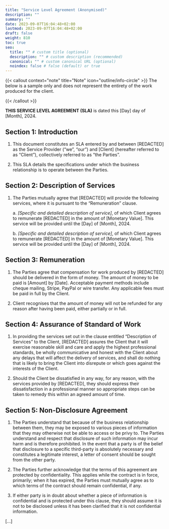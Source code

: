 ```yaml
---
title: "Service Level Agreement (Anonymised)"
description: ""
summary: ""
date: 2023-09-07T16:04:48+02:00
lastmod: 2023-09-07T16:04:48+02:00
draft: false
weight: 810
toc: true
seo:
  title: "" # custom title (optional)
  description: "" # custom description (recommended)
  canonical: "" # custom canonical URL (optional)
  noindex: false # false (default) or true
---
```


{{< callout context="note" title="Note" icon="outline/info-circle" >}}
The below is a sample only and does not represent the entirety of the work produced for the client.

{{< /callout >}}

**THIS SERVICE LEVEL AGREEMENT (SLA)** is dated this [Day] day of [Month], 2024.

## Section 1: Introduction

1. This document constitutes an SLA entered by and between [REDACTED] as the Service Provider (“we”, “our”) and [Client] (hereafter referred to as “Client”), collectively referred to as “the Parties”.  

2. This SLA details the specifications under which the business relationship is to operate between the Parties.

## Section 2: Description of Services

1. The Parties mutually agree that [REDACTED] will provide the following services, where it is pursuant to the “Remuneration” clause.

      a. *[Specific and detailed description of service]*, of which Client agrees to remunerate [REDACTED] in the amount of [Monetary Value]. This service will be provided until the [Day] of [Month], 2024.

      b. *[Specific and detailed description of service]*, of which Client agrees to remunerate [REDACTED] in the amount of [Monetary Value]. This service will be provided until the [Day] of [Month], 2024.

## Section 3: Remuneration

1. The Parties agree that compensation for work produced by [REDACTED] should be delivered in the form of money. The amount of money to be paid is [Amount] by [Date]. Acceptable payment methods include cheque mailing, Stripe, PayPal or wire transfer. Any applicable fees must be paid in full by the Client.

2. Client recognises that the amount of money will not be refunded for any reason after having been paid, either partially or in full.

## Section 4: Assurance of Standard of Work

1. In providing the services set out in the clause entitled “Description of Services” to the Client, [REDACTED] assures the Client that it will exercise reasonable skill and care and apply the highest professional standards, be wholly communicative and honest with the Client about any delays that will affect the delivery of services, and shall do nothing that is likely to bring the Client into disrepute or which goes against the interests of the Client.

2. Should the Client be dissatisfied in any way, for any reason, with the services provided by [REDACTED], they should express their dissatisfaction in a professional manner so appropriate steps can be taken to remedy this within an agreed amount of time.

## Section 5: Non-Disclosure Agreement

1. The Parties understand that because of the business relationship between them, they may be exposed to various pieces of information that they may otherwise not be able to access or be privy to. The Parties understand and respect that disclosure of such information may incur harm and is therefore prohibited. In the event that a party is of the belief that disclosure to a specific third-party is absolutely necessary and constitutes a legitimate interest, a letter of consent should be sought from the other party.

2. The Parties further acknowledge that the terms of this agreement are protected by confidentiality. This applies while the contract is in force, primarily; when it has expired, the Parties must mutually agree as to which terms of the contract should remain confidential, if any.

3. If either party is in doubt about whether a piece of information is confidential and is protected under this clause, they should assume it is not to be disclosed unless it has been clarified that it is not confidential information.

[...]
